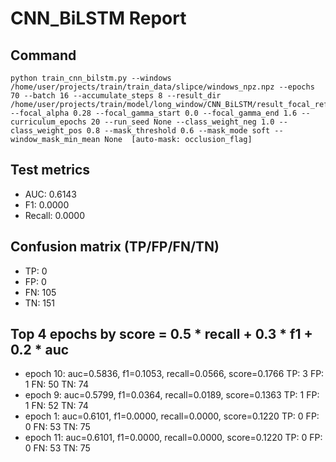 # CNN_BiLSTM Report

## Command
```
python train_cnn_bilstm.py --windows /home/user/projects/train/train_data/slipce/windows_npz.npz --epochs 70 --batch 16 --accumulate_steps 8 --result_dir /home/user/projects/train/model/long_window/CNN_BiLSTM/result_focal_refine/cw02_fg06 --focal_alpha 0.28 --focal_gamma_start 0.0 --focal_gamma_end 1.6 --curriculum_epochs 20 --run_seed None --class_weight_neg 1.0 --class_weight_pos 0.8 --mask_threshold 0.6 --mask_mode soft --window_mask_min_mean None  [auto-mask: occlusion_flag]
```

## Test metrics
- AUC: 0.6143
- F1: 0.0000
- Recall: 0.0000
## Confusion matrix (TP/FP/FN/TN)
- TP: 0
- FP: 0
- FN: 105
- TN: 151

## Top 4 epochs by score = 0.5 * recall + 0.3 * f1 + 0.2 * auc
- epoch 10: auc=0.5836, f1=0.1053, recall=0.0566, score=0.1766  TP: 3 FP: 1 FN: 50 TN: 74
- epoch 9: auc=0.5799, f1=0.0364, recall=0.0189, score=0.1363  TP: 1 FP: 1 FN: 52 TN: 74
- epoch 1: auc=0.6101, f1=0.0000, recall=0.0000, score=0.1220  TP: 0 FP: 0 FN: 53 TN: 75
- epoch 11: auc=0.6101, f1=0.0000, recall=0.0000, score=0.1220  TP: 0 FP: 0 FN: 53 TN: 75
